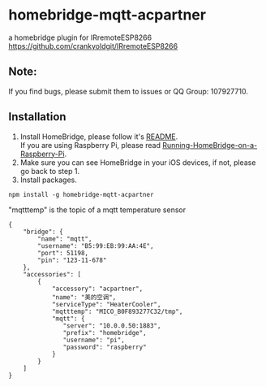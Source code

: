 # homebridge-mqtt-acpartner
a homebridge plugin for IRremoteESP8266 https://github.com/crankyoldgit/IRremoteESP8266

## Note: 
 If you find bugs, please submit them to issues or QQ Group: 107927710.

## Installation
1. Install HomeBridge, please follow it's [README](https://github.com/nfarina/homebridge/blob/master/README.md).   
If you are using Raspberry Pi, please read [Running-HomeBridge-on-a-Raspberry-Pi](https://github.com/nfarina/homebridge/wiki/Running-HomeBridge-on-a-Raspberry-Pi).   
2. Make sure you can see HomeBridge in your iOS devices, if not, please go back to step 1.   
3. Install packages.   
```
npm install -g homebridge-mqtt-acpartner
```

"mqtttemp" is the topic of a mqtt temperature sensor

```
{
    "bridge": {
        "name": "mqtt",
        "username": "B5:99:EB:99:AA:4E",
        "port": 51198,
        "pin": "123-11-678"
    },
    "accessories": [
        {
            "accessory": "acpartner",
            "name": "美的空调",
            "serviceType": "HeaterCooler",
            "mqtttemp": "MICO_B0F893277C32/tmp",
            "mqtt": {
               "server": "10.0.0.50:1883",
               "prefix": "homebridge",
               "username": "pi",
               "password": "raspberry"
            }
        }
    ]
}
```
